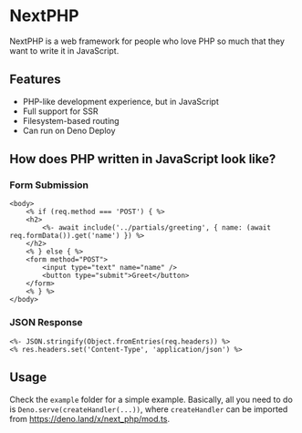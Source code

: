 # NextPHP

NextPHP is a web framework for people who love PHP so much that they want to write it in JavaScript.

## Features

- PHP-like development experience, but in JavaScript
- Full support for SSR
- Filesystem-based routing
- Can run on Deno Deploy

## How does PHP written in JavaScript look like?

### Form Submission

```ejs
<body>
    <% if (req.method === 'POST') { %>
    <h2>
        <%- await include('../partials/greeting', { name: (await req.formData()).get('name') }) %>
    </h2>
    <% } else { %>
    <form method="POST">
        <input type="text" name="name" />
        <button type="submit">Greet</button>
    </form>
    <% } %>
</body>
```

### JSON Response

```ejs
<%- JSON.stringify(Object.fromEntries(req.headers)) %>
<% res.headers.set('Content-Type', 'application/json') %>
```

## Usage

Check the `example` folder for a simple example. Basically, all you need to do is `Deno.serve(createHandler(...))`, where `createHandler` can be imported from <https://deno.land/x/next_php/mod.ts>.
